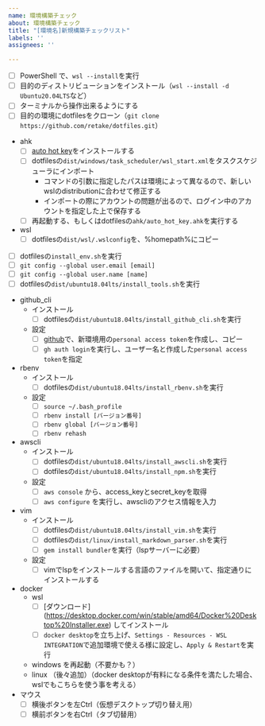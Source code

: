 ```yaml
---
name: 環境構築チェック
about: 環境構築チェック
title: "[環境名]新規構築チェックリスト"
labels: ''
assignees: ''

---
```

- [ ] PowerShell で、`wsl --install`を実行
- [ ] 目的のディストリビューションをインストール（`wsl --install -d Ubuntu20.04LTS`など）
- [ ] ターミナルから操作出来るようにする
- [ ] 目的の環境にdotfilesをクローン（`git clone https://github.com/retake/dotfiles.git`）
- ahk
  - [ ] [auto hot key](https://www.autohotkey.com/)をインストールする
  - [ ] dotfilesの`dist/windows/task_scheduler/wsl_start.xml`をタスクスケジューラにインポート
    - コマンドの引数に指定したパスは環境によって異なるので、新しいwslのdistributionに合わせて修正する 
    - インポートの際にアカウントの問題が出るので、ログイン中のアカウントを指定した上で保存する
  - [ ] 再起動する、もしくはdotfilesの`ahk/auto_hot_key.ahk`を実行する
- wsl
  - [ ] dotfilesの`dist/wsl/.wslconfig`を、%homepath%にコピー
- [ ] dotfilesの`install_env.sh`を実行 
- [ ] `git config --global user.email [email]`
- [ ] `git config --global user.name [name]`
- [ ] dotfilesの`dist/ubuntu18.04lts/install_tools.sh`を実行
- github_cli
  - インストール
    - [ ] dotfilesの`dist/ubuntu18.04lts/install_github_cli.sh`を実行
  - 設定
    - [ ] [github](https://github.com/settings/tokens)で、新環境用の`personal access token`を作成し、コピー
    - [ ] `gh auth login`を実行し、ユーザー名と作成した`personal access token`を指定
- rbenv
  - インストール
    - [ ] dotfilesの`dist/ubuntu18.04lts/install_rbenv.sh`を実行
  - 設定
    - [ ] `source ~/.bash_profile`
    - [ ] `rbenv install [バージョン番号]`
    - [ ] `rbenv global [バージョン番号]`
    - [ ] `rbenv rehash`
- awscli
  - インストール
    - [ ] dotfilesの`dist/ubuntu18.04lts/install_awscli.sh`を実行
    - [ ] dotfilesの`dist/ubuntu18.04lts/install_npm.sh`を実行
  - 設定
    - [ ] `aws console` から、access_keyとsecret_keyを取得
    - [ ] `aws configure` を実行し、awscliのアクセス情報を入力
- vim
  - インストール
    - [ ] dotfilesの`dist/ubuntu18.04lts/install_vim.sh`を実行
    - [ ] dotfilesの`dist/linux/install_markdown_parser.sh`を実行
    - [ ] `gem install bundler`を実行（lspサーバーに必要）
  - 設定
    - [ ] vimでlspをインストールする言語のファイルを開いて、指定通りにインストールする
- docker
  - wsl
    - [ ] [ダウンロード] (https://desktop.docker.com/win/stable/amd64/Docker%20Desktop%20Installer.exe) してインストール
    - [ ] `docker desktop`を立ち上げ、`Settings - Resources - WSL INTEGRATION`で追加環境で使える様に設定し、`Apply & Restart`を実行
  - windows を再起動（不要かも？）
  - linux （後々追加）（docker desktopが有料になる条件を満たした場合、wslでもこちらを使う事を考える）
- マウス
  - [ ] 横後ボタンを左Ctrl（仮想デスクトップ切り替え用）
  - [ ] 横前ボタンを右Ctrl（タブ切替用）
